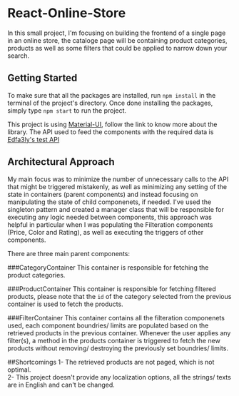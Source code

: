 
# React-Online-Store

In this small project, I'm focusing on building the frontend of a single page
in an online store, the cataloge page will be containing product categories, products as well as some
filters that could be applied to narrow down your search.

## Getting Started

To make sure that all the packages are installed, run `npm install` in the terminal of the project's directory.
Once done installing the packages, simply type `npm start` to run the project.

This project is using [Material-UI](https://material-ui.com/), follow the link to know more about the library.
The API used to feed the components with the required data is [Edfa3ly's test API](http://test-api.edfa3ly.io/)

## Architectural Approach

My main focus was to minimize the number of unnecessary calls to the API that might be triggered mistakenly, as well as minimizing any setting of the state in containers (parent components) and instead focusing on manipulating the state of child componenets, if needed.
I've used the singleton pattern and created a manager class that will be responsible for executing any logic needed between components, this approach was helpful in particular when I was populating the Filteration components (Price, Color and Rating), as well as executing the triggers of other components.

There are three main parent components:

###CategoryContainer
This container is responsible for fetching the product categories.

###ProductContainer
This container is responsible for fetching filtered products, please note that the `id` of the category selected from the previous container is used to fetch the products.

###FilterContainer
This container contains all the filteration componenets used, each component boundries/ limits are populated based on the retrieved products in the previous container.
Whenever the user applies any filter(s), a method in the products container is triggered to fetch the new products without removing/ destroying the previously set boundries/ limits.

##Shortcomings
1- The retrieved products are not paged, which is not optimal.  
2- This project doesn't provide any localization options, all the strings/ texts are in English and can't be changed.



